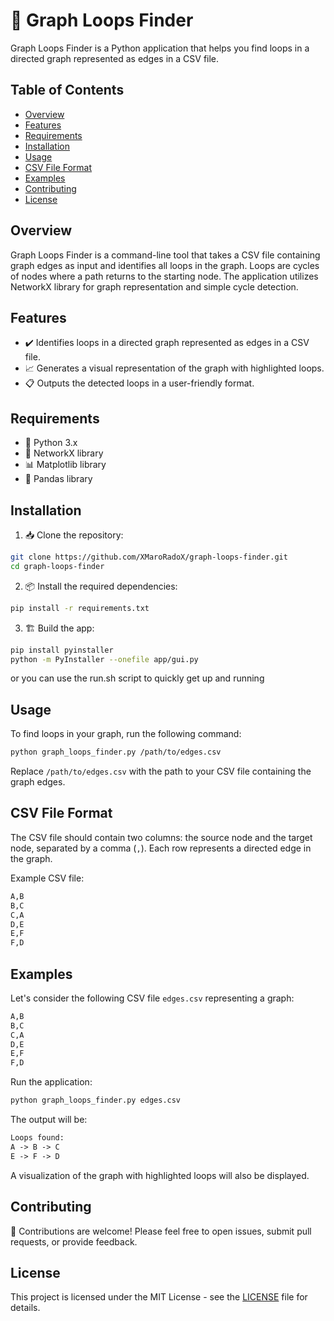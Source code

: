 # 🔄 Graph Loops Finder

Graph Loops Finder is a Python application that helps you find loops in a directed graph represented as edges in a CSV file.

## Table of Contents


   - [Overview](#overview)
   - [Features](#features)
   - [Requirements](#requirements)
   - [Installation](#installation)
   - [Usage](#usage)
   - [CSV File Format](#csv-file-format)
   - [Examples](#examples)
   - [Contributing](#contributing)
   - [License](#license)

## Overview

Graph Loops Finder is a command-line tool that takes a CSV file containing graph edges as input and identifies all loops in the graph. Loops are cycles of nodes where a path returns to the starting node. The application utilizes NetworkX library for graph representation and simple cycle detection.

## Features

- ✔️ Identifies loops in a directed graph represented as edges in a CSV file.
- 📈 Generates a visual representation of the graph with highlighted loops.
- 📋 Outputs the detected loops in a user-friendly format.

## Requirements

- 🐍 Python 3.x
- 🔗 NetworkX library
- 📊 Matplotlib library
- 🐼 Pandas library

## Installation

1. 📥 Clone the repository:

```bash
git clone https://github.com/XMaroRadoX/graph-loops-finder.git
cd graph-loops-finder

```

2. 📦 Install the required dependencies:

```bash
pip install -r requirements.txt

```

3. 🏗️ Build the app:

```bash
pip install pyinstaller
python -m PyInstaller --onefile app/gui.py

```

or you can use the run.sh script to quickly get up and running

## Usage

To find loops in your graph, run the following command:

```bash
python graph_loops_finder.py /path/to/edges.csv

```

Replace `/path/to/edges.csv` with the path to your CSV file containing the graph edges.

## CSV File Format

The CSV file should contain two columns: the source node and the target node, separated by a comma (`,`). Each row represents a directed edge in the graph.

Example CSV file:

```sh
A,B
B,C
C,A
D,E
E,F
F,D

```

## Examples

Let's consider the following CSV file `edges.csv` representing a graph:

```sh
A,B
B,C
C,A
D,E
E,F
F,D

```

Run the application:

```bash
python graph_loops_finder.py edges.csv

```

The output will be:

```html
Loops found:
A -> B -> C
E -> F -> D

```

A visualization of the graph with highlighted loops will also be displayed.

## Contributing

🤝 Contributions are welcome! Please feel free to open issues, submit pull requests, or provide feedback.

## License

This project is licensed under the MIT License - see the [LICENSE](LICENSE) file for details.